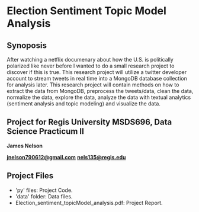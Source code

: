 # Election Sentiment Topic Model Analysis

## Synoposis
After watching a netflix documenary about how the U.S. is politically polarized like never before I wanted to do a small research project to discover if this is true. This research project will utilize a twitter developer account to stream tweets in real time into a MongoDB database collection for analysis later. This research project will contain methods on how to extract the data from MongoDB, preprocess the tweets/data, clean the data, normalize the data, explore the data, analyze the data with textual analytics (sentiment analysis and topic modeling) and visualize the data.

## Project for Regis University MSDS696, Data Science Practicum II
**James Nelson**

**jnelson790612@gmail.com**
**nels135@regis.edu**
## Project Files

*   'py' files: Project Code.
* 'data' folder: Data files.
* Election_sentiment_topicModel_analysis.pdf: Project Report.




